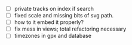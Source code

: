 - [ ] private tracks on index if search
- [ ] fixed scale and missing bits of svg path.
- [ ] how to it embed it properly?
- [ ] fix mess in views; total refactoring necessary
- [ ] timezones in gpx and database
